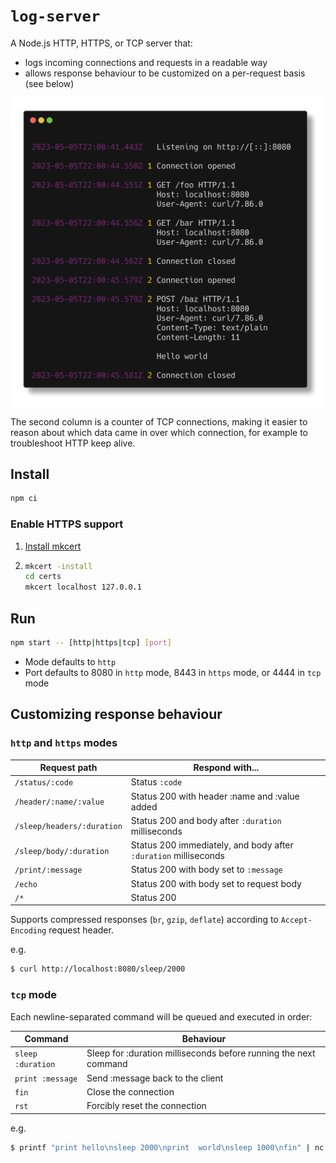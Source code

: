 # `log-server`

A Node.js HTTP, HTTPS, or TCP server that:

- logs incoming connections and requests in a readable way
- allows response behaviour to be customized on a per-request basis (see below)

![Screenshot](doc/screenshot.png)

The second column is a counter of TCP connections, making it easier to reason about which data came
in over which connection, for example to troubleshoot HTTP keep alive.

## Install

```sh
npm ci
```

### Enable HTTPS support

1. [Install mkcert](https://github.com/FiloSottile/mkcert?tab=readme-ov-file#installation)

2. ```sh
   mkcert -install
   cd certs
   mkcert localhost 127.0.0.1
   ```

## Run

```sh
npm start -- [http|https|tcp] [port]
```

- Mode defaults to `http`
- Port defaults to 8080 in `http` mode, 8443 in `https` mode, or 4444 in `tcp` mode

## Customizing response behaviour

### `http` and `https` modes

| Request path               | Respond with...                                                 |
| -------------------------- | --------------------------------------------------------------- |
| `/status/:code`            | Status `:code`                                                  |
| `/header/:name/:value`     | Status 200 with header :name and :value added                   |
| `/sleep/headers/:duration` | Status 200 and body after `:duration` milliseconds              |
| `/sleep/body/:duration`    | Status 200 immediately, and body after `:duration` milliseconds |
| `/print/:message`          | Status 200 with body set to `:message`                          |
| `/echo`                    | Status 200 with body set to request body                        |
| `/*`                       | Status 200                                                      |

Supports compressed responses (`br`, `gzip`, `deflate`) according to `Accept-Encoding` request
header.

e.g.

```sh
$ curl http://localhost:8080/sleep/2000
```

### `tcp` mode

Each newline-separated command will be queued and executed in order:

| Command           | Behaviour                                                        |
| ----------------- | ---------------------------------------------------------------- |
| `sleep :duration` | Sleep for :duration milliseconds before running the next command |
| `print :message`  | Send :message back to the client                                 |
| `fin`             | Close the connection                                             |
| `rst`             | Forcibly reset the connection                                    |

e.g.

```sh
$ printf "print hello\nsleep 2000\nprint  world\nsleep 1000\nfin" | nc localhost 4444
```
